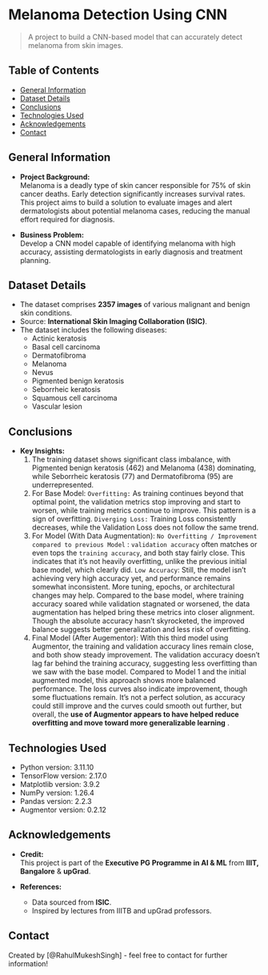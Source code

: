 # Melanoma Detection Using CNN

> A project to build a CNN-based model that can accurately detect melanoma from skin images.

## Table of Contents
* [General Information](#general-information)
* [Dataset Details](#dataset-details)
* [Conclusions](#conclusions)
* [Technologies Used](#technologies-used)
* [Acknowledgements](#acknowledgements)
* [Contact](#contact)

## General Information
- **Project Background:**  
  Melanoma is a deadly type of skin cancer responsible for 75% of skin cancer deaths. Early detection significantly increases survival rates. This project aims to build a solution to evaluate images and alert dermatologists about potential melanoma cases, reducing the manual effort required for diagnosis.
  
- **Business Problem:**  
  Develop a CNN model capable of identifying melanoma with high accuracy, assisting dermatologists in early diagnosis and treatment planning.

## Dataset Details
- The dataset comprises **2357 images** of various malignant and benign skin conditions.
- Source: **International Skin Imaging Collaboration (ISIC)**.  
- The dataset includes the following diseases:
  - Actinic keratosis
  - Basal cell carcinoma
  - Dermatofibroma
  - Melanoma
  - Nevus
  - Pigmented benign keratosis
  - Seborrheic keratosis
  - Squamous cell carcinoma
  - Vascular lesion

## Conclusions
- **Key Insights:**  
  1. The training dataset shows significant class imbalance, with Pigmented benign keratosis (462) and Melanoma (438) dominating, while Seborrheic keratosis (77) and Dermatofibroma (95) are underrepresented. 
  2. For Base Model: `Overfitting:` As training continues beyond that optimal point, the validation metrics stop improving and start to worsen, while training metrics continue to improve. This pattern is a sign of overfitting.
`Diverging Loss:` Training Loss consistently decreases, while the Validation Loss does not follow the same trend.  
  3. For Model (With Data Augmentation): `No Overfitting / Improvement compared to previous Model` : `validation accuracy` often matches or even tops the `training accuracy`, and both stay fairly close. This indicates that it’s not heavily overfitting, unlike the previous initial base model, which clearly did. `Low Accuracy`: Still, the model isn’t achieving very high accuracy yet, and performance remains somewhat inconsistent. More tuning, epochs, or architectural changes may help. Compared to the base model, where training accuracy soared while validation stagnated or worsened, the data augmentation has helped bring these metrics into closer alignment. Though the absolute accuracy hasn’t skyrocketed, the improved balance suggests better generalization and less risk of overfitting.  
  4. Final Model (After Augementor): With this third model using Augmentor, the training and validation accuracy lines remain close, and both show steady improvement. The validation accuracy doesn’t lag far behind the training accuracy, suggesting less overfitting than we saw with the base model. Compared to Model 1 and the initial augmented model, this approach shows more balanced performance. The loss curves also indicate improvement, though some fluctuations remain. It’s not a perfect solution, as accuracy could still improve and the curves could smooth out further, but overall, the **use of Augmentor appears to have helped reduce overfitting and move toward more generalizable learning** .

## Technologies Used
- Python version: 3.11.10
- TensorFlow version: 2.17.0
- Matplotlib version: 3.9.2
- NumPy version: 1.26.4
- Pandas version: 2.2.3
- Augmentor version: 0.2.12

## Acknowledgements
- **Credit:**  
  This project is part of the **Executive PG Programme in AI & ML** from **IIIT, Bangalore** & **upGrad**.
  
- **References:**  
  - Data sourced from **ISIC**.  
  - Inspired by lectures from IIITB and upGrad professors.  

## Contact
Created by [@RahulMukeshSingh] - feel free to contact for further information!